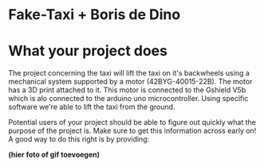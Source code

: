 # Fake-Taxi + Boris de Dino

<h1>What your project does</h1>
The project concerning the taxi will lift the taxi on it's backwheels using a mechanical system supported by a motor (42BYG-40015-22B). The motor has a 3D print attached to it.
This motor is connected to the Gshield V5b which is alo connected to the arduino uno microcontroller. Using specific software we're able to lift the taxi from the ground.

Potential users of your project should be able to figure out quickly what the purpose of the project is. Make sure to get this information across early on! A good way to do this right is by providing:

<b>(hier foto of gif toevoegen)</b>
